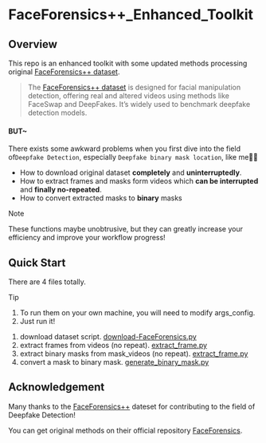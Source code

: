# FaceForensics++_Enhanced_Toolkit
## Overview

This repo is an enhanced toolkit with some updated methods processing original [FaceForensics++ dataset](https://github.com/ondyari/FaceForensics).

> The [FaceForensics++ dataset](https://github.com/ondyari/FaceForensics) is designed for facial manipulation detection, offering real and altered videos using methods like FaceSwap and DeepFakes. It’s widely used to benchmark deepfake detection models.

#### **BUT~**

There exists some awkward problems when you first dive into the field of`Deepfake Detection`, especially `Deepfake binary mask location`, like me🫠🫠

* How to download original dataset **completely** and **uninterruptedly**.
* How to extract frames and  masks form videos which **can be interrupted** and **finally no-repeated**.
* How to convert  extracted masks to **binary** masks

> [!NOTE]
>
> These functions maybe unobtrusive, but they can greatly increase your efficiency and improve your workflow progress!

## Quick Start

There are 4 files totally.

> [!TIP]
>
> 1. To run them on your own machine, you will need to modify args_config.
> 2. Just run it!
1. download dataset script. [download-FaceForensics.py](https://github.com/Gnonymous/FFPP/blob/9b7db2893f81fdf993b95c384197ac1965308911/download-FaceForensics.py)
2. extract frames from videos (no repeat). [extract_frame.py](https://github.com/Gnonymous/FFPP/blob/9b7db2893f81fdf993b95c384197ac1965308911/extract_frame.py)
3. extract binary masks from mask_videos (no repeat). [extract_frame.py](https://github.com/Gnonymous/FFPP/blob/9b7db2893f81fdf993b95c384197ac1965308911/extract_frame.py)
4. convert a mask to binary mask. [generate_binary_mask.py](https://github.com/Gnonymous/FFPP/blob/9b7db2893f81fdf993b95c384197ac1965308911/generate_binary_mask.py)

## Acknowledgement

Many thanks to the [FaceForensics++](https://github.com/ondyari/FaceForensics) dateset for contributing to the field of Deepfake Detection!

You can get original methods on their official repository [FaceForensics](https://github.com/ondyari/FaceForensics).


